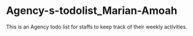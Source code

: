 # Agency-s-todolist_Marian-Amoah
This is an Agency todo list for staffs to keep track of their weekly activities.
